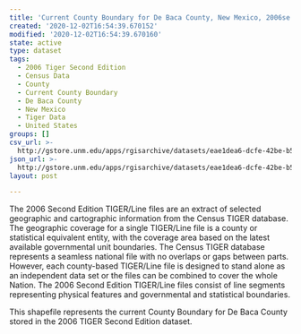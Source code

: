```yaml
---
title: 'Current County Boundary for De Baca County, New Mexico, 2006se TIGER'
created: '2020-12-02T16:54:39.670152'
modified: '2020-12-02T16:54:39.670160'
state: active
type: dataset
tags:
  - 2006 Tiger Second Edition
  - Census Data
  - County
  - Current County Boundary
  - De Baca County
  - New Mexico
  - Tiger Data
  - United States
groups: []
csv_url: >-
  http://gstore.unm.edu/apps/rgisarchive/datasets/eae1dea6-dcfe-42be-b5a6-72dad8f55c5d/tgr2006se_deba_ctycu.derived.csv
json_url: >-
  http://gstore.unm.edu/apps/rgisarchive/datasets/eae1dea6-dcfe-42be-b5a6-72dad8f55c5d/tgr2006se_deba_ctycu.derived.json
layout: post

---
```

The 2006 Second Edition TIGER/Line files are an extract of selected geographic and cartographic information from the Census TIGER database.  The geographic coverage for a single TIGER/Line file is a county or statistical equivalent entity, with the coverage area based on the latest available governmental unit boundaries. The Census TIGER database represents a seamless national file with no overlaps or gaps between parts.  However, each county-based TIGER/Line file is designed to stand alone as an independent data set or the files can be combined to cover the whole Nation.  The 2006 Second Edition  TIGER/Line files consist of line segments representing physical features and governmental and statistical boundaries.  

This shapefile represents the current County Boundary for De Baca County stored in the 2006 TIGER Second Edition dataset.
